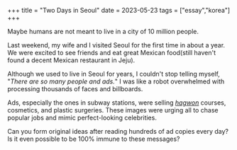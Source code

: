 +++
title = "Two Days in Seoul"
date = 2023-05-23
tags = ["essay","korea"]
+++

Maybe humans are not meant to live in a city of 10 million people. 

Last weekend, my wife and I visited Seoul for the first time in about a year. We were excited to see friends and eat great Mexican food(still haven't found a decent Mexican restaurant in Jeju).

Although we used to live in Seoul for years, I couldn't stop telling myself, "*There are so many people and ads.*" I was like a robot overwhelmed with processing thousands of faces and billboards.

Ads, especially the ones in subway stations, were selling *[hagwon](https://en.wikipedia.org/wiki/Hagwon)* courses, cosmetics, and plastic surgeries. These images were urging all to chase popular jobs and mimic perfect-looking celebrities.

Can you form original ideas after reading hundreds of ad copies every day? Is it even possible to be 100% immune to these messages?